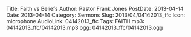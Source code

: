 Title: Faith vs Beliefs
Author: Pastor Frank Jones
PostDate: 2013-04-14
Date: 2013-04-14
Category: Sermons
Slug: 2013/04/04142013_ffc
Icon: microphone
AudioLink: 04142013_ffc
Tags: FAITH
mp3: 04142013_ffc/04142013.mp3
ogg: 04142013_ffc/04142013.ogg
